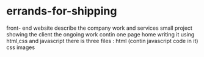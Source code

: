 # errands-for-shipping
front- end website describe the company work and services 
small project showing the client the ongoing work 
contin one page home writing it using html,css and javascript
there is three files :
html (contin javascript code in it)
css 
images
